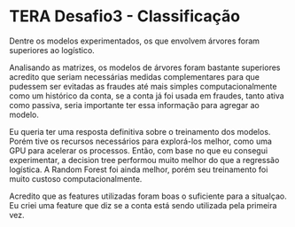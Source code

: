 # TERA Desafio3 - Classificação

Dentre os modelos experimentados, os que envolvem árvores foram superiores ao logístico.

Analisando as matrizes, os modelos de árvores foram bastante superiores acredito que seriam necessárias medidas complementares para que pudessem ser evitadas as fraudes até mais simples computacionalmente como um histórico da conta, se a conta já foi usada em fraudes, tanto ativa como passiva, seria importante ter essa informação para agregar ao modelo.

Eu queria ter uma resposta definitiva sobre o treinamento dos modelos. Porém tive os recursos necessários para explorá-los melhor, como uma GPU para acelerar os processos. Então, com base no que eu consegui experimentar, a decision tree performou muito melhor do que a regressão logística. A Random Forest foi ainda melhor, porém seu treinamento foi muito custoso computacionalmente.

Acredito que as features utilizadas foram boas o suficiente para a situalçao. Eu criei uma feature que diz se a conta está sendo utilizada pela primeira vez.
